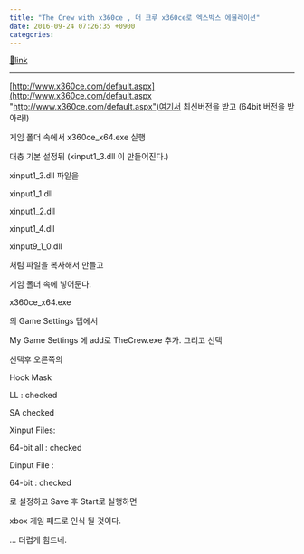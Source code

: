 ```yaml
---
title: "The Crew with x360ce , 더 크루 x360ce로 엑스박스 에뮬레이션"
date: 2016-09-24 07:26:35 +0900
categories: 
---
```

[🔗link](http://www.mins01.com/mh/tech/read/1039)
***


[http://www.x360ce.com/default.aspx](http://www.x360ce.com/default.aspx "http://www.x360ce.com/default.aspx")여기서 최신버전을 받고 (64bit 버전을 받아라!)

게임 폴더 속에서 x360ce_x64.exe 실행

대충 기본 설정뒤 (xinput1_3.dll 이 만들어진다.)

  
  


xinput1_3.dll 파일을

xinput1_1.dll

xinput1_2.dll

xinput1_4.dll

xinput9_1_0.dll

처럼 파일을 복사해서 만들고

게임 폴더 속에 넣어둔다.

  
  
  


x360ce_x64.exe

의 Game Settings 탭에서

  


My Game Settings 에 add로 TheCrew.exe 추가. 그리고 선택

  


선택후 오른쪽의

Hook Mask 

LL : checked

SA checked

  


Xinput Files:

64-bit all : checked

  


Dinput File : 

64-bit : checked

  


로 설정하고 Save 후 Start로 실행하면

xbox 게임 패드로 인식 될 것이다.

... 더럽게 힘드네.

  

